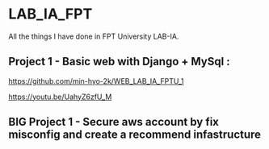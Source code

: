 # LAB_IA_FPT
All the things I have done in FPT University LAB-IA.

## Project 1 - Basic web with Django + MySql :
https://github.com/min-hyo-2k/WEB_LAB_IA_FPTU_1

https://youtu.be/UahyZ6zfU_M

## BIG Project 1 - Secure aws account by fix misconfig and create a recommend infastructure 
